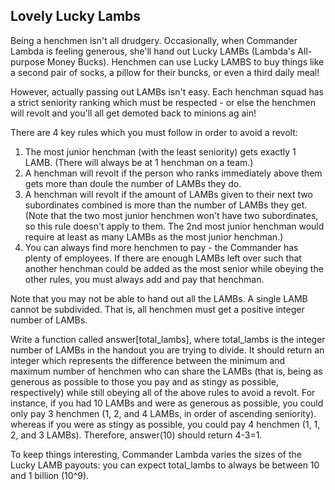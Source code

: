 Lovely Lucky Lambs
------------------

Being a henchmen isn't all drudgery. Occasionally, when Commander Lambda is feeling generous, she'll hand out Lucky LAMBs (Lambda's All-purpose Money Bucks). Henchmen can use Lucky LAMBS to buy things like a second pair of socks, a pillow for their buncks, or even a third daily meal!

However, actually passing out LAMBs isn't easy. Each henchman squad has a strict seniority ranking which must be respected - or else the henchmen will revolt and you'll all get demoted back to minions ag ain!

There are 4 key rules which you must follow in order to avoid a revolt:

1. The most junior henchman (with the least seniority) gets exactly 1 LAMB. (There will always be at 1 henchman on a team.) 
2. A henchman will revolt if the person who ranks immediately above them gets more than doule the number of LAMBs they do.
3. A henchman will revolt if the amount of LAMBs given to their next two subordinates combined is more than the number of LAMBs they get. (Note that the two most junior henchmen won't have two subordinates, so this rule doesn't apply to them. The 2nd most junior henchman would require at least as many LAMBs as the most junior henchman.)
4. You can always find more henchmen to pay - the Commander has plenty of employees. If there are enough LAMBs left over such that another henchman could be added as the most senior while obeying the other rules, you must always add and pay that henchman. 

Note that you may not be able to hand out all the LAMBs. A single LAMB cannot be subdivided. That is, all henchmen must get a positive integer number of LAMBs. 

Write a function called answer[total_lambs], where total_lambs is the integer number of LAMBs in the handout you are trying to divide. It should return an integer which represents the difference between the minimum and maximum number of henchmen who can share the LAMBs (that is, being as generous as possible to those you pay and as stingy as possible, respectively) while still obeying all of the above rules to avoid a revolt. For instance, if you had 10 LAMBs and were as generous as possible, you could only pay 3 henchmen (1, 2, and 4 LAMBs, in order of ascending seniority). whereas if you were as stingy as possible, you could pay 4 henchmen (1, 1, 2, and 3 LAMBs). Therefore, answer(10) should return 4-3=1.

To keep things interesting, Commander Lambda varies the sizes of the Lucky LAMB payouts: you can expect total_lambs to always be between 10 and 1 billion (10^9). 
